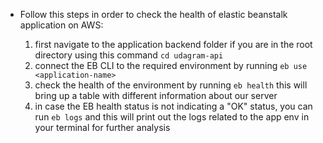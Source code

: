 - Follow this steps in order to check the health of elastic beanstalk application on AWS:

  1. first navigate to the application backend folder if you are in the root directory using this command `cd udagram-api`
  2. connect the EB CLI to the required environment by running `eb use <application-name>`
  3. check the health of the environment by running `eb health` this will bring up a table with different information about our server
  4. in case the EB health status is not indicating a "OK" status, you can run `eb logs` and this will print out the logs related to the app env in your terminal for further analysis
